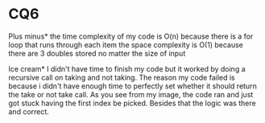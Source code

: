 # CQ6
Plus minus*
the time complexity of my code is O(n) because there is a for loop that runs through each item
the space complexity is O(1) because there are 3 doubles stored no matter the size of input

 Ice cream*
 I didn't have time to finish my code but it worked by doing a recursive call on taking and not taking. The reason my code failed is because i didn't have enough time to perfectly set whether it should return the take or not take call.
As you see from my image, the code ran and just got stuck having the first index be picked. Besides that the logic was there and correct.
